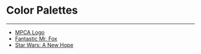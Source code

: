 # Color Palettes 
---

- [MPCA Logo](MPCA_Logo)
- [Fantastic Mr. Fox](Fantastic_Fox)
- [Star Wars: A New Hope](A_New_Hope)
